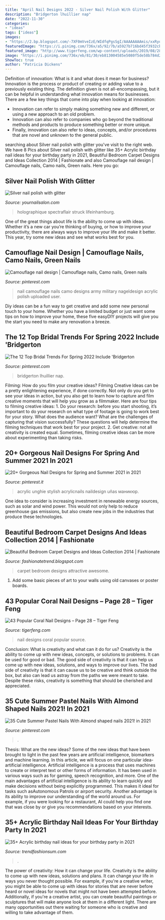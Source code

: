 ```yaml
---
title: "April Nail Designs 2022 - Silver Nail Polish With Glitter"
description: "Bridgerton lhuillier nap"
date: "2022-11-30"
categories:
- "ideas"
tags: ["ideas"]
images:
- "https://2.bp.blogspot.com/-7XF0mVveIzE/WIdfqPgsSgI/AAAAAAAAmis/xxRyqYxmh_ADNmLRAslcnNy0s6Nx3pYHQCEw/s1600/nail-polish-silver-snow-surfer-holographic-glitter-nail-polish-2.JPG"
featuredImage: "https://i.pinimg.com/736x/a5/92/7b/a5927b716bd45f3932cb5cc414e77951.jpg"
featured_image: "http://www.tigerfeng.com/wp-content/uploads/2019/08/28-Coral-Nail-Designs.jpg"
image: "https://i.pinimg.com/736x/eb/81/30/eb813004585e5080f5de58b784d2f35e--nail-designs-camouflage-camouflage-nails.jpg"
ShowToc: true
author: "Patricia Dickens"
---
```



Definition of innovation: What is it and what does it mean for business?
Innovation is the process or product of creating or adding value to a previously existing thing. The definition given is not all-encompassing, but it can be helpful in understanding what innovation means for businesses. 
There are a few key things that come into play when looking at innovation: 
- Innovation can refer to simply making something new and different, or using a new approach to an old problem. 
- Innovation can also refer to companies who go beyond the traditional methods and products to produce something better or more unique. 
- Finally, innovation can also refer to ideas, concepts, and/or procedures that are novel and unknown to the general public.

	

		
searching about Silver nail polish with glitter you've visit to the right web. We have 8 Pics about Silver nail polish with glitter like 35+ Acrylic birthday nail ideas for your birthday party in 2021, Beautiful Bedroom Carpet Designs and Ideas Collection 2014 | Fashionate and also Camouflage nail design | Camouflage nails, Camo nails, Green nails. Here you go:
		
    
## Silver Nail Polish With Glitter

<img loading=lazy src="https://2.bp.blogspot.com/-7XF0mVveIzE/WIdfqPgsSgI/AAAAAAAAmis/xxRyqYxmh_ADNmLRAslcnNy0s6Nx3pYHQCEw/s1600/nail-polish-silver-snow-surfer-holographic-glitter-nail-polish-2.JPG" onerror="this.onerror=null;this.src='https://tse3.mm.bing.net/th?id=OIP.wWJFoSp_9xXeQEB_fCC0_QHaHa&amp;pid=15.1';" alt="Silver nail polish with glitter">

_Source: yournailsalon.com_

>holographique spectraflair struck lifeinhamburg. 

	

One of the great things about life is the ability to come up with ideas. Whether it’s a new car you’re thinking of buying, or how to improve your productivity, there are always ways to improve your life and make it better. This year, try some new ideas and see what works best for you.

    
## Camouflage Nail Design | Camouflage Nails, Camo Nails, Green Nails

<img loading=lazy src="https://i.pinimg.com/736x/eb/81/30/eb813004585e5080f5de58b784d2f35e--nail-designs-camouflage-camouflage-nails.jpg" onerror="this.onerror=null;this.src='https://tse4.mm.bing.net/th?id=OIP.jzK0jOUNoSPRoBOED5TtmAHaK9&amp;pid=15.1';" alt="Camouflage nail design | Camouflage nails, Camo nails, Green nails">

_Source: pinterest.com_

>nail camouflage nails camo designs army military nageldesign acrylic polish uploaded user. 

	

Diy ideas can be a fun way to get creative and add some new personal touch to your home. Whether you have a limited budget or just want some tips on how to improve your home, these five easyDIY projects will give you the start you need to make any renovation a breeze.

    
## The 12 Top Bridal Trends For Spring 2022 Include &#039;Bridgerton

<img loading=lazy src="https://i.pinimg.com/736x/25/35/e0/2535e0c46859cbe65cf1f789ba58826b.jpg" onerror="this.onerror=null;this.src='https://tse1.mm.bing.net/th?id=OIP.oXWOpa4jmctBprml42S8iQHaJ3&amp;pid=15.1';" alt="The 12 Top Bridal Trends For Spring 2022 Include &#039;Bridgerton">

_Source: pinterest.com_

>bridgerton lhuillier nap. 

	

Filming: How do you film your creative ideas?
Filming Creative Ideas can be a pretty enlightening experience, if done correctly. Not only do you get to see your ideas in action, but you also get to learn how to capture and film creative moments that will help you grow as a filmmaker. Here are four tips to filming creative ideas: 1. Do your research: before you start shooting, it’s important to do your research on what type of footage is going to work best for your story. What does the audience want? What are the challenges of capturing that vision successfully? These questions will help determine the filming techniques that work best for your project. 2. Get creative: not all creativity is created equal. Sometimes, filming creative ideas can be more about experimenting than taking risks.

    
## 20+ Gorgeous Nail Designs For Spring And Summer 2021 In 2021

<img loading=lazy src="https://i.pinimg.com/736x/e4/af/7e/e4af7e304c1b93dc98da0a7d4d36e709.jpg" onerror="this.onerror=null;this.src='https://tse4.mm.bing.net/th?id=OIP._4-RGaFq2FfcLTJtn-t0ngHaJR&amp;pid=15.1';" alt="20+ Gorgeous Nail Designs for Spring and Summer 2021 in 2021">

_Source: pinterest.it_

>acrylic unghie stylish acrylicnails naildesign uñas маникюр. 

	

One idea to consider is increasing investment in renewable energy sources, such as solar and wind power. This would not only help to reduce greenhouse gas emissions, but also create new jobs in the industries that produce these technologies.

    
## Beautiful Bedroom Carpet Designs And Ideas Collection 2014 | Fashionate

<img loading=lazy src="http://4.bp.blogspot.com/-8gMfNIM2u8c/U0A8P1XyytI/AAAAAAAAVwU/xJ_qq1_6sxI/s1600/Beautiful-Bedroom-Carpet-Home-Desigs-and-Ideas-Collection+(9).jpg" onerror="this.onerror=null;this.src='https://tse4.mm.bing.net/th?id=OIP.HiEkTK_RRWPMUVHZbNbZRAHaJ4&amp;pid=15.1';" alt="Beautiful Bedroom Carpet Designs and Ideas Collection 2014 | Fashionate">

_Source: fashionatetrend.blogspot.com_

>carpet bedroom designs attractive awesome. 

	

1) Add some basic pieces of art to your walls using old canvases or poster boards.

    
## 43 Popular Coral Nail Designs – Page 28 – Tiger Feng

<img loading=lazy src="http://www.tigerfeng.com/wp-content/uploads/2019/08/28-Coral-Nail-Designs.jpg" onerror="this.onerror=null;this.src='https://tse3.mm.bing.net/th?id=OIP.dB0XCc1-XYrG0vWtx9X86AHaNJ&amp;pid=15.1';" alt="43 Popular Coral Nail Designs – Page 28 – Tiger Feng">

_Source: tigerfeng.com_

>nail designs coral popular source. 

	

Conclusion: What is creativity and what can it do for us?
Creativity is the ability to come up with new ideas, concepts, or solutions to problems. It can be used for good or bad. The good side of creativity is that it can help us come up with new ideas, solutions, and ways to improve our lives. The bad side of creativity is that it can cause us to be creative and think outside the box, but also can lead us astray from the paths we were meant to take. Despite these risks, creativity is something that should be cherished and appreciated.

    
## 35 Cute Summer Pastel Nails With Almond Shaped Nails 2021! In 2021

<img loading=lazy src="https://i.pinimg.com/736x/a5/92/7b/a5927b716bd45f3932cb5cc414e77951.jpg" onerror="this.onerror=null;this.src='https://tse1.mm.bing.net/th?id=OIP.BhugjrYJEdTRZbxDaMET8AHaLG&amp;pid=15.1';" alt="35 Cute Summer Pastel Nails With Almond shaped nails 2021! in 2021">

_Source: pinterest.com_

>. 

	

Thesis: What are the new ideas?
Some of the new ideas that have been brought to light in the past few years are artificial intelligence, biomarkers and machine learning. In this article, we will focus on one particular idea- artificial intelligence. Artificial intelligence is a process that uses machines to create or interpret text or other forms of information. It has been used in various ways such as for gaming, speech recognition, and more. 
One of the main advantages of artificial intelligence is its ability to learn quickly and make decisions without being explicitly programmed. This makes it ideal for tasks such asAutonomous Patrols or airport security. Another advantage is its ability to improve our understanding of the world around us. For example, if you were looking for a restaurant, AI could help you find one that was close by or give you recommendations based on your interests.

    
## 35+ Acrylic Birthday Nail Ideas For Your Birthday Party In 2021

<img loading=lazy src="https://trendfashionsum.com/wp-content/uploads/2021/05/6-16.jpg" onerror="this.onerror=null;this.src='https://tse4.mm.bing.net/th?id=OIP.natCWr4ILGQoSGwzEyxdRwHaLH&amp;pid=15.1';" alt="35+ Acrylic birthday nail ideas for your birthday party in 2021">

_Source: trendfashionsum.com_

>. 

	

The power of creativity: How it can change your life.
Creativity is the ability to come up with new ideas, solutions and plans. It can change your life in ways you never thought possible. For example, if you're a creative writer, you might be able to come up with ideas for stories that are never before heard or novel ideas for novels that might not have been attempted before. Additionally, if you're a creative artist, you can create beautiful paintings or sculptures that will make anyone look at them in a different light. There are many opportunities out there waiting for someone who is creative and willing to take advantage of them.

